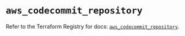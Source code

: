 # `aws_codecommit_repository`

Refer to the Terraform Registry for docs: [`aws_codecommit_repository`](https://registry.terraform.io/providers/hashicorp/aws/5.59.0/docs/resources/codecommit_repository).

